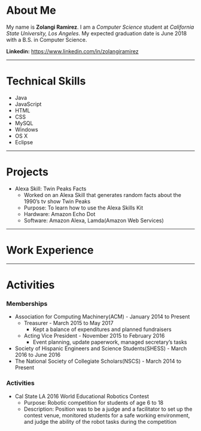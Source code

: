 # About Me
My name is **Zolangi Ramirez**. I am a _Computer Science_ student at _California State University, Los Angeles_. My expected graduation date is June 2018 with a B.S. in Computer Science.

**Linkedin:** https://www.linkedin.com/in/zolangiramirez
- - - -
# Technical Skills
  * Java
  * JavaScript
  * HTML
  * CSS
  * MySQL
  * Windows
  * OS X
  * Eclipse
- - - -
# Projects
  * Alexa Skill: Twin Peaks Facts
    * Worked on an Alexa Skill that generates random facts about the 1990’s tv show Twin Peaks
    * Purpose: To learn how to use the Alexa Skills Kit
    * Hardware: Amazon Echo Dot
    * Software: Amazon Alexa, Lamda(Amazon Web Services)

- - - -
# Work Experience

- - - -
# Activities
  
  ### Memberships
  * Association for Computing Machinery(ACM) - January 2014 to Present
    * Treasurer - March 2015 to May 2017
      * Kept a balance of expenditures and planned fundraisers
    * Acting Vice President - November 2015 to February 2016
      * Event planning, update paperwork, managed secretary’s tasks
  * Society of Hispanic Engineers and Science Students(SHESS) - March 2016 to June 2016
  * The National Society of Collegiate Scholars(NSCS) - March 2014 to Present
  
  ### Activities
  * Cal State LA 2016 World Educational Robotics Contest
    * Purpose: Robotic competition for students of age 6 to 18 
    * Description: Position was to be a judge and a facilitator to set up the contest venue, monitored students for a safe working environment, and judge the ability of the robot tasks during the competition


